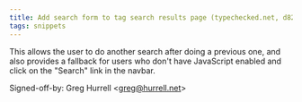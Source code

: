 ```yaml
---
title: Add search form to tag search results page (typechecked.net, d828803)
tags: snippets
---
```


This allows the user to do another search after doing a previous one, and also provides a fallback for users who don't have JavaScript enabled and click on the "Search" link in the navbar.

Signed-off-by: Greg Hurrell &lt;greg@hurrell.net&gt;
